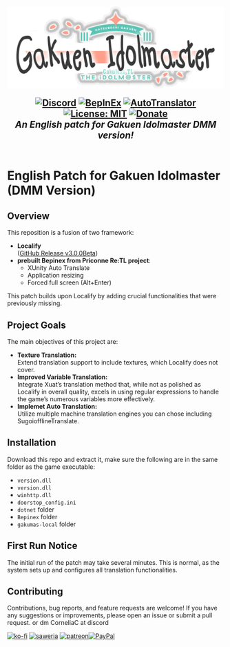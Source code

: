 <h2 align="center">

<img src=".github/assets/logo.png" style="vertical-align: bottom">

 [![Discord](https://img.shields.io/discord/1348976841876045845?color=blue&labelColor=555555&label=discord&logo=discord&style=flat)](https://discord.gg/fNVaf44vuE "Discord") [![BepInEx](https://img.shields.io/badge/-BepInEx-yellow.svg?logo=unity&labelColor=555555&style=flat)](https://github.com/BepInEx/BepInEx "BepInEx") [![AutoTranslator](https://img.shields.io/badge/-AutoTranslator-orange.svg?logo=unity&labelColor=555555&style=flat)](https://github.com/bbepis/XUnity.AutoTranslator "AutoTranslator") [![License: MIT](https://img.shields.io/badge/License-MIT-yellow.svg)](https://opensource.org/licenses/MIT) [![Donate](https://img.shields.io/badge/_-donate-red.svg?logo=githubsponsors&labelColor=555555&style=flat)](#-donation "Donate")<br>
<i>An English patch for Gakuen Idolmaster DMM version!</i><br>
<br>
</h2>

# English Patch for Gakuen Idolmaster (DMM Version)

## Overview
This reposition is a fusion of two framework:
- **Localify**  
  ([GitHub Release v3.0.0Beta](https://github.com/chinosk6/gakuen-imas-localify/releases/tag/v3.0.0Beta))
- **prebuilt Bepinex from Priconne Re:TL project**:
  - XUnity Auto Translate
  - Application resizing
  - Forced full screen (Alt+Enter)

This patch builds upon Localify by adding crucial functionalities that were previously missing.

## Project Goals
The main objectives of this project are:
- **Texture Translation:**  
  Extend translation support to include textures, which Localify does not cover.
- **Improved Variable Translation:**  
  Integrate Xuat’s translation method that, while not as polished as Localify in overall quality, excels in using regular expressions to handle the game’s numerous variables more effectively.
- **Implemet Auto Translation:**  
  Utilize multiple machine translation engines you can chose including SugoiofflineTranslate.

## Installation
Download this repo and extract it, make sure the following are in the same folder as the game executable:
- `version.dll`
- `version.dll`
- `winhttp.dll`
- `doorstop_config.ini`
- `dotnet` folder
- `Bepinex` folder
- `gakumas-local` folder

## First Run Notice
The initial run of the patch may take several minutes. This is normal, as the system sets up and configures all translation functionalities.

## Contributing
Contributions, bug reports, and feature requests are welcome! If you have any suggestions or improvements, please open an issue or submit a pull request.
or dm CorneliaC at discord


[![ko-fi](https://img.shields.io/badge/_-kofi-red.svg?logo=kofi&labelColor=555555&style=for-the-badge)](https://ko-fi.com/E1E5HG8RP  "ko-fi: PayPal or Stripe direct or subscribe plan") [![saweria](https://img.shields.io/badge/_-Saweria.co-red.svg?logo=githubsponsors&labelColor=555555&style=for-the-badge)](https://saweria.co/imaterial "Local IDR currency support") [![patreon](https://img.shields.io/badge/_-Patreon-red.svg?logo=patreon&labelColor=555555&style=for-the-badge)](https://patreon.com/imaterial "patreon")[![PayPal](https://img.shields.io/badge/_-PayPal-red.svg?logo=PayPal&labelColor=555555&style=for-the-badge)](https://payPal.me/CorneliaCrimson "no deductions, messages go to my smartphone's notifications")